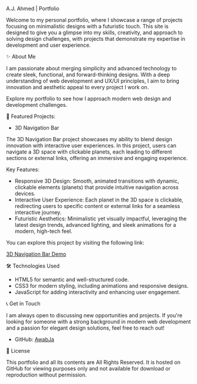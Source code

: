 A.J. Ahmed | Portfolio

Welcome to my personal portfolio, where I showcase a range of projects focusing on minimalistic designs with a futuristic touch. This site is designed to give you a glimpse into my skills, creativity, and approach to solving design challenges, with projects that demonstrate my expertise in development and user experience.

✨ About Me

I am passionate about merging simplicity and advanced technology to create sleek, functional, and forward-thinking designs. With a deep understanding of web development and UX/UI principles, I aim to bring innovation and aesthetic appeal to every project I work on.

Explore my portfolio to see how I approach modern web design and development challenges.

📁 Featured Projects: 

- 3D Navigation Bar

The 3D Navigation Bar project showcases my ability to blend design innovation with interactive user experiences. In this project, users can navigate a 3D space with clickable planets, each leading to different sections or external links, offering an immersive and engaging experience.

Key Features:

- Responsive 3D Design: Smooth, animated transitions with dynamic, clickable elements (planets) that provide intuitive navigation across devices.
- Interactive User Experience: Each planet in the 3D space is clickable, redirecting users to specific content or external links for a seamless interactive journey.
- Futuristic Aesthetics: Minimalistic yet visually impactful, leveraging the latest design trends, advanced lighting, and sleek animations for a modern, high-tech feel.

You can explore this project by visiting the following link:

[3D Navigation Bar Demo](https://awabja.github.io/3D%20Navigation%20Bar/index.html)

🛠️ Technologies Used

- HTML5 for semantic and well-structured code.
- CSS3 for modern styling, including animations and responsive designs.
- JavaScript for adding interactivity and enhancing user engagement.

📞 Get in Touch

I am always open to discussing new opportunities and projects. If you're looking for someone with a strong background in modern web development and a passion for elegant design solutions, feel free to reach out!

- GitHub: [AwabJa](https://github.com/AwabJa)

📜 License

This portfolio and all its contents are All Rights Reserved. It is hosted on GitHub for viewing purposes only and not available for download or reproduction without permission.
